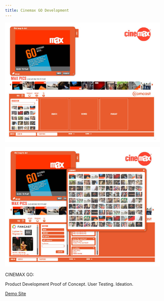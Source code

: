 ```yaml
---
title: Cinemax GO Development
---
```


![Cinemax GO](assets/img/work/proj-2/img1.jpg)

![Cinemax GO](assets/img/work/proj-2/img2.jpg)

CINEMAX GO: 

Product Development Proof of Concept. User Testing. Ideation.

[Demo Site](http://www.ysl150.com/cinemax_demo/index.html)


